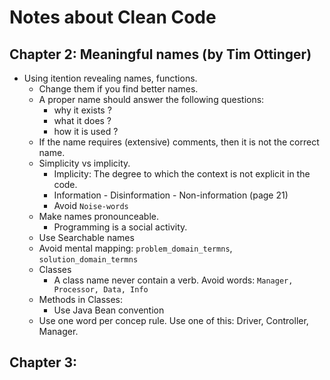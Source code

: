 # Notes about Clean Code

## Chapter 2: Meaningful names (by Tim Ottinger)

- Using itention revealing names, functions.
    - Change them if you find better names.
    - A proper name should answer the following questions:
        - why it exists ?
        - what it does ?
        - how it is used ?
    - If the name requires (extensive) comments, then it is not the correct name.
  - Simplicity vs implicity.
    - Implicity: The degree to which the context is not explicit in the code.
    - Information - Disinformation - Non-information (page 21)
    - Avoid `Noise-words`
  - Make names pronounceable.
    - Programming is a social activity.
  - Use Searchable names
  - Avoid mental mapping: `problem_domain_termns`, `solution_domain_termns`
  - Classes
      - A class name never contain a verb. Avoid words: `Manager, Processor, Data, Info`
  - Methods in Classes:
      - Use Java Bean convention
  - Use one word per concep rule. Use one of this: Driver, Controller, Manager.      

## Chapter 3:
